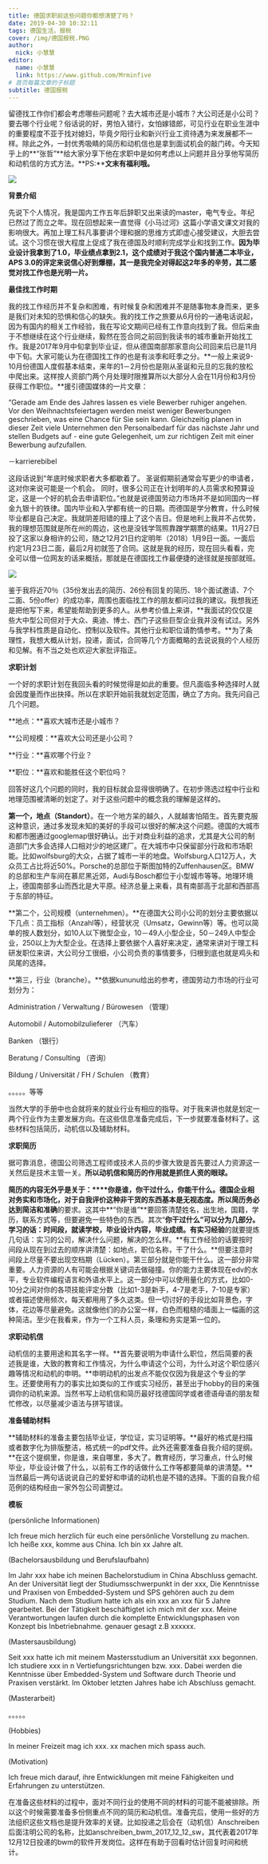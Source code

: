```yaml
---
title: 德国求职前这些问题你都想清楚了吗？
date: 2019-04-30 10:32:11
tags: 德国生活，报税
cover: /img/德国报税.PNG
author: 
  nick: 小慧慧
editor:
  name: 小慧慧
  link: https://www.github.com/Mrminfive
# 首页每篇文章的子标题
subtitle: 德国报税
---
```

留德找工作你们都会考虑哪些问题呢？去大城市还是小城市？大公司还是小公司？要去哪个行业呢？俗话说的好，男怕入错行，女怕嫁错郎，可见行业在职业生涯中的重要程度不亚于找对媳妇，毕竟夕阳行业和新兴行业工资待遇为来发展都不一样。除此之外，一封优秀吸睛的简历和动机信也是拿到面试机会的敲门砖。今天知乎上的**“张哲”**给大家分享下他在求职中是如何考虑以上问题并且分享他写简历和动机信的方式方法。**PS:****文末有福利哦。**

  

![](https://mmbiz.qpic.cn/mmbiz_png/rW3MWnUicJ7cicGnOgEBdiaYHdVoXuw9m9jnGO5NuicAdGJQVp1ibNbGKC0tD32hzteG19vYyZUcPcibYEwfCm1Qj2UQ/640?wx_fmt=png)

  

  

**背景介绍**

先说下个人情况，我是国内工作五年后辞职又出来读的master，电气专业。年纪已然过了而立之年。现在回想起来一直觉得《小马过河》这篇小学语文课文对我的影响很大。再加上理工科凡事要讲个理和据的思维方式即虚心接受建议，大胆去尝试。这个习惯在很大程度上促成了我在德国及时顺利完成学业和找到工作。**因为毕业设计我拿到了1.0，毕业绩点拿到2.1，这个成绩对于我这个国内普通二本毕业，APS 3.0的评定来说信心好到爆棚，其一是我完全对得起这2年多的辛劳，其二感觉对找工作也是光明一片。**

  

  

**最佳找工作时期**

我的找工作经历并不复杂和困难，有时候复杂和困难并不是随事物本身而来，更多是我们对未知的恐惧和信心的缺失。我的找工作之旅要从6月份的一通电话说起，因为有国内的相关工作经验，我在写论文期间已经有工作意向找到了我。但后来由于不想继续在这个行业继续，毅然在签合同之前回到我读书的城市重新开始找工作。我是2017年9月中旬拿到毕业证，但从德国南部那家意向公司回来后已是11月中下旬。大家可能认为在德国找工作的也是有淡季和旺季之分。**一般上来说9-10月份德国人度假基本结束，来年的1－2月份也是刚从圣诞和元旦的忘我的放松中爬出来。这样按人资部门两个月处理时限推算所以大部分人会在11月份和3月份获得工作职位。**援引德国媒体的一片文章：

  

“Gerade am Ende des Jahres lassen es viele Bewerber ruhiger angehen. Vor den Weihnachtsfeiertagen werden meist weniger Bewerbungen geschrieben, was eine Chance für Sie sein kann. Gleichzeitig planen in dieser Zeit viele Unternehmen den Personalbedarf für das nächste Jahr und stellen Budgets auf - eine gute Gelegenheit, um zur richtigen Zeit mit einer Bewerbung aufzufallen. 

－karrierebibel

  

这段话说到“年底时候求职者大多都歇着了。 圣诞假期前通常会写更少的申请者，这对你来说可能是一个机会。 同时，很多公司正在计划明年的人员需求和预算设定，这是一个好的机会去申请职位。”也就是说德国劳动力市场并不是如同国内一样金九银十的铁律。国内毕业和入学都有统一的日期。而德国是学分教育，什么时候毕业都是自己决定。我就阴差阳错的撞上了这个吉日。但是地利上我并不占优势，我的理想范围就是所在州的周边，这也是没钱学驾照靠蹭学期票的结果。11月27日投了这家以身相许的公司，随之12月21日约定明年（2018）1月9日一面。一面后约定1月23日二面，最后2月初就签了合同。这就是我的经历，现在回头看看，完全可以借一位网友的话来概括，那就是在德国找工作最便捷的途径就是按部就班。

  

![](https://mmbiz.qpic.cn/mmbiz_jpg/1OEZ8m40IwibTibg2Te0IwUsHA7DHDia8PpLNlF7vkryl78RWlFiaG6pbTw2jb8oFWp43vial4DEvRE0LOP5icXFj45g/640?wx_fmt=jpeg)

  

鉴于我将近70％（35份发出去的简历、26份有回复的简历、18个面试邀请、7个二面、5份offer）的成功率，周围也面临找工作的朋友都问过我的建议。我想我还是把他写下来，希望能帮助到更多的人。从参考价值上来讲，**我面试的仅仅是些大中型公司但对于大众、奥迪、博士、西门子这些巨型企业我并没有试过。另外与我学科性质是自动化、控制以及软件。其他行业和职位请酌情参考。**为了条理性，我想大概从计划，投递，面试，合同等几个方面概略的去说说我的个人经历和见解。有不当之处也欢迎大家批评指正。

  

  

**求职计划**

一个好的求职计划在我回头看的时候觉得是如此的重要。但凡面临多种选择时人就会因度量而作出抉择。所以在求职开始前我就划定范围，确立了方向。我先问自己几个问题。

  

**地点：**喜欢大城市还是小城市？

**公司规模：**喜欢大公司还是小公司？

**行业：**喜欢哪个行业？

**职位：**喜欢和能胜任这个职位吗？

  

回答好这几个问题的同时，我的目标就会显得很明确了。在初步筛选过程中行业和地理范围被清晰的划定了。对于这些问题中的概念我的理解是这样的。

  

**第一个，地点（Standort）**。在一个地方呆的越久，人就越害怕陌生。首先要克服这种意识，通过多发现未知的美好的手段可以很好的解决这个问题。德国的大城市和都市圈通过googlemap很好确认。出于对商业利益的追求，尤其是大公司的制造部门大多会选择人口相对少的地区建厂。在大城市中只保留部分行政和市场职能。比如wolfsburg的大众，占据了城市一半的地盘。Wolfsburg人口12万人，大众员工占比将近50%。Porsche的总部位于斯图加特的Zuffenhausen区。BMW的总部和生产车间在慕尼黑近郊，Audi与Bosch都位于小型城市等等。地理环境上，德国南部多山而西北是大平原。经济总量上来看，具有南部高于北部和西部高于东部的特征。

  

**第二个，公司规模（unternehmen）。**在德国大公司小公司的划分主要依据以下几点：员工指标（Anzahl等），经营状况（Umsatz，Gewinn等）等。也可以简单的按人数划分，如10人以下微型企业，10－49人小型企业，50－249人中型企业，250以上为大型企业。在选择上要依据个人喜好来决定，通常来讲对于理工科研发职位来讲，大公司分工很细，小公司负责的事情要多，归根到底也就是鸡头和凤尾的选择。

  

**第三，行业（branche）。**依据kununu给出的参考，德国劳动力市场的行业可划分为：

  

Administration / Verwaltung / Bürowesen （管理）

Automobil / Automobilzulieferer （汽车）

Banken （银行）

Beratung / Consulting （咨询）  

Bildung / Universität / FH / Schulen （教育）

。。。。。等等

  

当然大学的手册中也会就将来的就业行业有相应的指导。对于我来讲也就是划定一两个行业作为主要发展方向。在这些信息准备完成后，下一步就要准备材料了。这些材料包括简历，动机信以及辅助材料。

  

  

**求职简历**

  

据可靠消息，德国公司筛选工程师或技术人员的步骤大致是首先要过人力资源这一关然后是技术主管一关。**所以动机信和简历的作用就是抓住人资的眼球。**

  

**简历的内容无外乎是关于：****你是谁，你干过什么，你能干什么。**德国企业相对务实和市场化，对于自我评价这种非干货的东西基本是无视态度。所以简历务必达到**简洁和准确**的要求。这其中**“你是谁”**要回答清楚姓名，出生地，国籍，学历，联系方式等，但要避免一些特色的东西。其次“**你干过什么”**可以分为几部分。**学习的话**：时间段，就读学校，毕业设计内容，毕业成绩。有**实习经验**的就要提炼几句话：实习的公司，解决什么问题，解决的怎么样。**有工作经验的话要按时间段从现在到过去的顺序讲清楚：如地点，职位名称，干了什么。**但要注意时间段上尽量不要出现空档期（Lücken）。第三部分就是你能干什么。这一部分非常重要。人力资源的人有可能会根据关键词去做碰撞。你的能力主要体现在edv的水平，专业软件编程语言和外语水平上。这一部分中可以使用量化的方式，比如0-10分之间对你的各项技能评定分数（比如1-3是新手，4-7是老手，7-10是专家）或者描述使用频次，每天都用用了多久这类。但一切讨好的手段比如背景色，字体，花边等尽量避免。这就像他们的办公室一样，白色而粗糙的墙面上一幅画的这种简洁。至少在我看来，作为一个工科人员，条理和务实是第一位的。

  

  

**求职动机信**

  

动机信的主要用途和其名字一样。**首先要说明为申请什么职位，然后简要的表述我是谁，大致的教育和工作情况，为什么申请这个公司，为什么对这个职位感兴趣等情况和动机的申明。**申明动机的出发点不能仅仅因为我是这个专业的学生。还要使用有力的事实比如类似的工作或实习经历，甚至出于hobby的目的来强调你的动机来源。当然书写上动机信和简历最好找德国同学或者德语母语的朋友帮忙修改，以尽量减少语法与拼写错误。

  

  

**准备辅助材料**

  

**辅助材料的准备主要包括毕业证，学位证，实习证明等。**最好的格式是扫描或者数字化为排版整洁，格式统一的pdf文件。此外还需要准备自我介绍的提纲。**在这个提纲里，你是谁，来自哪里，多大了。教育经历，学习重点，什么时候毕业，毕业设计做了什么，以前有工作的话做什么工作等都要简单的讲清楚。**当然最后一两句话说说自己的爱好和申请的动机也是不错的选择。下面的自我介绍范例的结构经由一家外包公司调整过。

  

  

**模板**

  

(persönliche Informationen)

Ich freue mich herzlich für euch eine persönliche Vorstellung zu machen. Ich heiße xxx, komme aus China. Ich bin xx Jahre alt.

(Bachelorsausbildung und Berufslaufbahn)

Im Jahr xxx habe ich meinen Bachelorstudium in China Abschluss gemacht. An der Universität liegt der Studiumsschwerpunkt in der xxx, Die Kenntnisse und Praxisen von Embedded-System und SPS gehören auch zu dem Studium. Nach dem Studium hatte ich als ein xxx an xxx für 5 Jahre gearbeitet. Bei der Tätigkeit beschäftigtet ich mich mit der xxx. Meine Verantwortungen laufen durch die komplette Entwicklungsphasen von Konzept bis Inbetriebnahme. genauer gesagt z.B xxxxxx.

(Mastersausbildung)

Seit xxx hatte ich mit meinem Mastersstudium an Universität xxx begonnen. Ich studiere xxx in n Vertiefungsrichtungen bzw. xxx. Dabei werden die Kenntnisse über Embedded-System und Software durch Theorie und Praxisen verstärkt. Im Oktober letzten Jahres habe ich Abschluss gemacht.

(Masterarbeit)

。。。。。

(Hobbies)

In meiner Freizeit mag ich xxx. xx machen mich spass auch.

(Motivation)

Ich freue mich darauf, ihre Entwicklungen mit meine Fähigkeiten und Erfahrungen zu unterstützen.

  

在准备这些材料的过程中，面对不同行业的使用不同的材料的可能不能被排除。所以这个时候需要准备多份侧重点不同的简历和动机信。准备完后，使用一些好的方法组织这些文档也是提升效率的关键。比如投递之后会在（动机信）Anschreiben后面注明公司的名称，比如anschreiben\_bwm\_2017\_12\_12\_sw，其代表着2017年12月12日投递的bwm的软件开发岗位。这样在有助于回看时估计回复时间和统计。